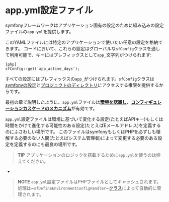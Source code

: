 app.yml設定ファイル
==================

symfonyフレームワークはアプリケーション固有の設定のために組み込みの設定ファイルの`app.yml`を提供します。

このYAMLファイルには特定のアプリケーションで使いたい任意の設定を格納できます。
コードにおいて、これらの設定はグローバルな`sfConfig`クラスを通して利用可能で、キーにはプレフィックスとして`app_`文字列がつけられます:

    [php]
    sfConfig::get('app_active_days');

すべての設定にはプレフィックスの`app_`がつけられます。`sfConfig`クラスは[symfonyの設定](#chapter_03_sub_configuration_settings)と[プロジェクトのディレクトリ](#chapter_03_sub_directorie)にアクセスする権限を提供するからです。

最初の章で説明したように、`app.yml`ファイルは[**環境を認識し**](#chapter_03_environment_awareness)、[**コンフィギュレーションカスケードのメカニズム**](#chapter_03_configuration_cascade)が有効です。

`app.yml`設定ファイルは環境に基づいて変化する設定(たとえばAPIキー)もしくは時間をかけて進化する可能性のある設定(たとえばEメールアドレス)を定義するのにふさわしい場所です。
このファイルはsymfonyもしくはPHPを必ずしも理解する必要のない人間(たとえばシステム管理者)によって変更する必要のある設定を定義するのにも最良の場所です。

>**TIP**
>アプリケーションのロジックを搭載するために`app.yml`を使うのは控えてください。

-

>**NOTE**
>`app.yml`設定ファイルはPHPファイルとしてキャッシュされます。
>処理は~`sfDefineEnvironmentConfigHandler`~[クラス](#chapter_14_config_handlers_yml)によって自動的に管理されます。
